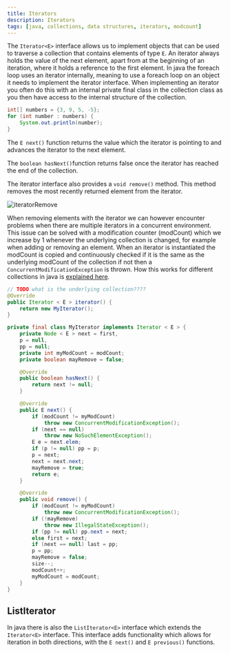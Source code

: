 ```yaml
---
title: Iterators
description: Iterators
tags: [java, collections, data structures, iterators, modcount]
---
```


The `Iterator<E>` interface allows us to implement objects that can be used to traverse a collection that contains elements of type `E`. An iterator always holds the value of the next element, apart from at the beginning of an iteration, where it holds a reference to the first element. In java the foreach loop uses an iterator internally, meaning to use a foreach loop on an object it needs to implement the iterator interface. When implementing an iterator you often do this with an internal private final class in the collection class as you then have access to the internal structure of the collection.

```java
int[] numbers = {3, 9, 5, -5};
for (int number : numbers) {
    System.out.println(number);
}
```

The `E next()` function returns the value which the iterator is pointing to and advances the iterator to the next element.

The `boolean hasNext()`function returns false once the iterator has reached the end of the collection.

The iterator interface also provides a `void remove()` method. This method removes the most recently returned element from the iterator.

![iteratorRemove](/img/programming/iteratorRemove.png)

When removing elements with the iterator we can however encounter problems when there are multiple iterators in a concurrent environment. This issue can be solved with a modification counter (modCount) which we increase by 1 whenever the underlying collection is changed, for example when adding or removing an element. When an iterator is instantiated the modCount is copied and  continuously checked if it is the same as the underlying modCount of the collection if not then a `ConcurrentModificationException` is thrown. How this works for different collections in java is [explained here](https://stackoverflow.com/a/5847949/10994912).

```java
// TODO what is the underlying collection????
@Override
public Iterator < E > iterator() {
    return new MyIterator();
}

private final class MyIterator implements Iterator < E > {
    private Node < E > next = first,
    p = null,
    pp = null;
    private int myModCount = modCount;
    private boolean mayRemove = false;

    @Override
    public boolean hasNext() {
        return next != null;
    }

    @Override
    public E next() {
        if (modCount != myModCount)
            throw new ConcurrentModificationException();
        if (next == null)
            throw new NoSuchElementException();
        E e = next.elem;
        if (p != null) pp = p;
        p = next;
        next = next.next;
        mayRemove = true;
        return e;
    }

    @Override
    public void remove() {
        if (modCount != myModCount)
            throw new ConcurrentModificationException();
        if (!mayRemove)
            throw new IllegalStateException();
        if (pp != null) pp.next = next;
        else first = next;
        if (next == null) last = pp;
        p = pp;
        mayRemove = false;
        size--;
        modCount++;
        myModCount = modCount;
    }
}
```

## ListIterator

In java there is also the `ListIterator<E>` interface which extends the `Iterator<E>` interface. This interface adds functionality  which allows for iteration in both directions, with the `E next()` and `E previous()` functions.
